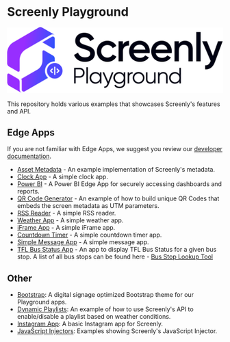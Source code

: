 # Screenly Playground

![Playground Logo](/images/playground.svg)

This repository holds various examples that showcases Screenly's features and API.

## Edge Apps

If you are not familiar with Edge Apps, we suggest you review our [developer documentation](https://developer.screenly.io/edge-apps/#getting-started).

* [Asset Metadata](https://github.com/Screenly/Playground/tree/master/edge-apps/asset-metadata) - An example implementation of Screenly's metadata.
* [Clock App](https://github.com/Screenly/Playground/tree/master/edge-apps/clock) - A simple clock app.
* [Power BI](https://github.com/Screenly/Playground/tree/master/edge-apps/powerbi) - A Power BI Edge App for securely accessing dashboards and reports.
* [QR Code Generator](https://github.com/Screenly/Playground/tree/master/edge-apps/qr-code) - An example of how to build unique QR Codes that embeds the screen metadata as UTM parameters.
* [RSS Reader](https://github.com/Screenly/Playground/tree/master/edge-apps/rss-reader) - A simple RSS reader.
* [Weather App](https://github.com/Screenly/Playground/tree/master/edge-apps/weather) - A simple weather app.
* [iFrame App](https://github.com/Screenly/Playground/tree/master/edge-apps/iframe) - A simple iFrame app.
* [Countdown Timer](https://github.com/Screenly/Playground/tree/master/edge-apps/countdown-timer) - A simple countdown timer app.
* [Simple Message App](https://github.com/Screenly/Playground/tree/master/edge-apps/simple-message-app) - A simple message  app.
* [TFL Bus Status App](https://github.com/Screenly/Playground/tree/master/edge-apps/tfl-bus-status) - An app to display TFL Bus Status for a given bus stop. A list of all bus stops can be found here -  [Bus Stop Lookup Tool](https://playground.srly.io/edge-apps/helpers/tfl/bus-stop-lookup/)

## Other

* [Bootstrap](https://github.com/Screenly/playground/tree/master/bootstrap/): A digital signage optimized Bootstrap theme for our Playground apps.
* [Dynamic Playlists](https://github.com/Screenly/playground/tree/master/dynamic-playlists/): An example of how to use Screenly's API to enable/disable a playlist based on weather conditions.
* [Instagram App](https://github.com/Screenly/playground/tree/master/instagram/): A basic Instagram app for Screenly.
* [JavaScript Injectors](https://github.com/Screenly/playground/tree/master/javascript-injectors/): Examples showing Screenly's JavaScript Injector.
